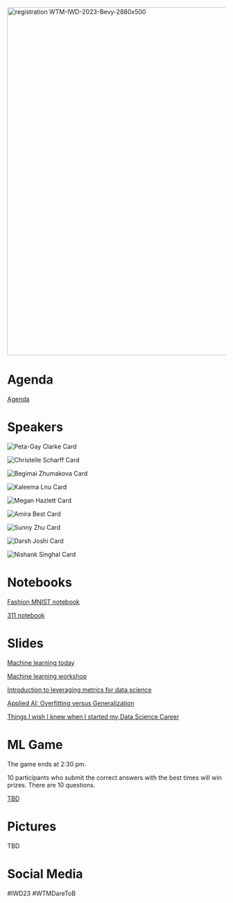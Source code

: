 <img width="800" alt="registration WTM-IWD-2023-Bevy-2880x500" src="https://user-images.githubusercontent.com/761057/227758029-46847ca7-b732-4d94-9775-42b3a9f75c0c.png">

# Agenda

[Agenda](https://docs.google.com/document/d/1QC7cuIBEOLhqyG95x_s_i7OIEPDUQz6lr4nxIH7oHnc/edit#heading=h.cdl466bbyr2j)

# Speakers

![Peta-Gay Clarke Card](https://user-images.githubusercontent.com/761057/227758366-1441b5db-18bc-4100-b183-10f843e29ac8.jpg)

![Christelle Scharff Card](https://user-images.githubusercontent.com/761057/227758392-8a789abb-94fa-4172-8cd5-da1343a48d7c.jpg)

![Begimai Zhumakova Card](https://user-images.githubusercontent.com/761057/227758394-614b45af-9fee-4bed-b96f-8b1062932e55.jpg)

![Kaleema Lnu Card](https://user-images.githubusercontent.com/761057/227758398-c11330df-4ba2-40d4-89ec-fd18ff6028d8.jpg)

![Megan Hazlett Card](https://user-images.githubusercontent.com/761057/227758403-7c843f40-8420-446c-85c5-a4ce99531384.jpg)

![Amira Best Card](https://user-images.githubusercontent.com/761057/227758446-f21328ab-8ee4-4666-8861-e8cd0e6a869a.jpg)

![Sunny Zhu Card](https://user-images.githubusercontent.com/761057/227758411-672679e6-820f-4c3b-8ac8-79c08275913e.jpg)

![Darsh Joshi Card](https://user-images.githubusercontent.com/761057/227758414-a82917f9-bc6d-481e-b388-f96f1870aea7.jpg)

![Nishank Singhal Card](https://user-images.githubusercontent.com/761057/227758419-6fb96803-2155-4d22-bdaf-3107cef886d1.jpg)

# Notebooks

[Fashion MNIST notebook](https://bit.ly/notebookfashion)

[311 notebook](https://bit.ly/notebook311data)

# Slides

[Machine learning today](https://bit.ly/3zkFfpN)

[Machine learning workshop](https://bit.ly/iwdslidesworkshop)

[Introduction to leveraging metrics for data science](https://bit.ly/3JRSEus)

[Applied AI: Overfitting versus Generalization](https://bit.ly/42TSrQ8)

[Things I wish I knew when I started my Data Science Career](https://bit.ly/40wHiDk)

# ML Game

The game ends at 2:30 pm.

10 participants who submit the correct answers with the best times will win prizes. There are 10 questions.

[TBD](https://bit.ly/iwdmlgame)

# Pictures

TBD

# Social Media

#IWD23 #WTMDareToB
